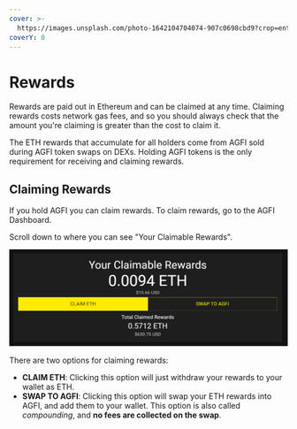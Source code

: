 ```yaml
---
cover: >-
  https://images.unsplash.com/photo-1642104704074-907c0698cbd9?crop=entropy&cs=tinysrgb&fm=jpg&ixid=MnwxOTcwMjR8MHwxfHNlYXJjaHw4fHxldGhlcmV1bXxlbnwwfHx8fDE2NTcxNTg5OTY&ixlib=rb-1.2.1&q=80
coverY: 0
---
```


# Rewards

Rewards are paid out in Ethereum and can be claimed at any time. Claiming rewards costs network gas fees, and so you should always check that the amount you're claiming is greater than the cost to claim it.

The ETH rewards that accumulate for all holders come from AGFI sold during AGFI token swaps on DEXs. Holding AGFI tokens is the only requirement for receiving and claiming rewards.

## Claiming Rewards

If you hold AGFI you can claim rewards. To claim rewards, go to the AGFI Dashboard.

Scroll down to where you can see "Your Claimable Rewards".

![](<../.gitbook/assets/image (4) (1).png>)

There are two options for claiming rewards:

* **CLAIM ETH**: Clicking this option will just withdraw your rewards to your wallet as ETH.
* **SWAP TO AGFI**: Clicking this option will swap your ETH rewards into AGFI, and add them to your wallet. This option is also called _compounding_, and **no fees are collected on the swap**.

